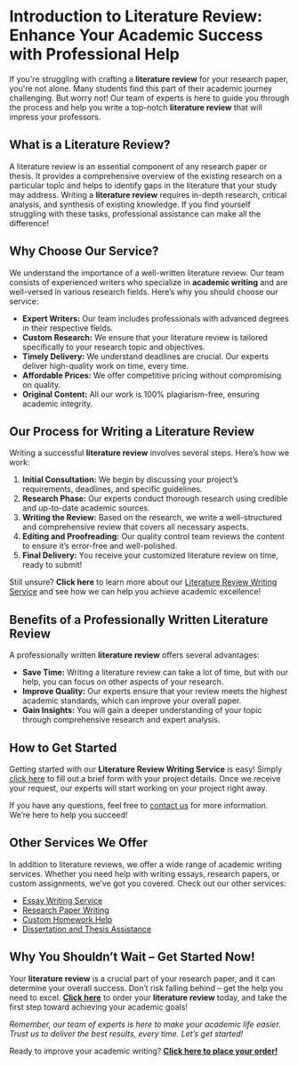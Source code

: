 # Introduction to Literature Review: Enhance Your Academic Success with Professional Help

If you're struggling with crafting a **literature review** for your research paper, you're not alone. Many students find this part of their academic journey challenging. But worry not! Our team of experts is here to guide you through the process and help you write a top-notch **literature review** that will impress your professors.

## What is a Literature Review?

A literature review is an essential component of any research paper or thesis. It provides a comprehensive overview of the existing research on a particular topic and helps to identify gaps in the literature that your study may address. Writing a **literature review** requires in-depth research, critical analysis, and synthesis of existing knowledge. If you find yourself struggling with these tasks, professional assistance can make all the difference!

## Why Choose Our Service?

We understand the importance of a well-written literature review. Our team consists of experienced writers who specialize in **academic writing** and are well-versed in various research fields. Here’s why you should choose our service:

- **Expert Writers:** Our team includes professionals with advanced degrees in their respective fields.
- **Custom Research:** We ensure that your literature review is tailored specifically to your research topic and objectives.
- **Timely Delivery:** We understand deadlines are crucial. Our experts deliver high-quality work on time, every time.
- **Affordable Prices:** We offer competitive pricing without compromising on quality.
- **Original Content:** All our work is 100% plagiarism-free, ensuring academic integrity.

## Our Process for Writing a Literature Review

Writing a successful **literature review** involves several steps. Here’s how we work:

1. **Initial Consultation:** We begin by discussing your project’s requirements, deadlines, and specific guidelines.
2. **Research Phase:** Our experts conduct thorough research using credible and up-to-date academic sources.
3. **Writing the Review:** Based on the research, we write a well-structured and comprehensive review that covers all necessary aspects.
4. **Editing and Proofreading:** Our quality control team reviews the content to ensure it’s error-free and well-polished.
5. **Final Delivery:** You receive your customized literature review on time, ready to submit!

Still unsure? **Click here** to learn more about our [Literature Review Writing Service](https://tinyurl.com/topessay?keyword=introduction+to+literature+review) and see how we can help you achieve academic excellence!

## Benefits of a Professionally Written Literature Review

A professionally written **literature review** offers several advantages:

- **Save Time:** Writing a literature review can take a lot of time, but with our help, you can focus on other aspects of your research.
- **Improve Quality:** Our experts ensure that your review meets the highest academic standards, which can improve your overall paper.
- **Gain Insights:** You will gain a deeper understanding of your topic through comprehensive research and expert analysis.

## How to Get Started

Getting started with our **Literature Review Writing Service** is easy! Simply [click here](https://tinyurl.com/topessay?keyword=introduction+to+literature+review) to fill out a brief form with your project details. Once we receive your request, our experts will start working on your project right away.

If you have any questions, feel free to [contact us](https://tinyurl.com/topessay?keyword=introduction+to+literature+review) for more information. We’re here to help you succeed!

## Other Services We Offer

In addition to literature reviews, we offer a wide range of academic writing services. Whether you need help with writing essays, research papers, or custom assignments, we’ve got you covered. Check out our other services:

- [Essay Writing Service](https://tinyurl.com/topessay?keyword=introduction+to+literature+review)
- [Research Paper Writing](https://tinyurl.com/topessay?keyword=introduction+to+literature+review)
- [Custom Homework Help](https://tinyurl.com/topessay?keyword=introduction+to+literature+review)
- [Dissertation and Thesis Assistance](https://tinyurl.com/topessay?keyword=introduction+to+literature+review)

## Why You Shouldn’t Wait – Get Started Now!

Your **literature review** is a crucial part of your research paper, and it can determine your overall success. Don’t risk falling behind – get the help you need to excel. [**Click here**](https://tinyurl.com/topessay?keyword=introduction+to+literature+review) to order your **literature review** today, and take the first step toward achieving your academic goals!

_Remember, our team of experts is here to make your academic life easier. Trust us to deliver the best results, every time. Let’s get started!_

Ready to improve your academic writing? **[Click here to place your order!](https://tinyurl.com/topessay?keyword=introduction+to+literature+review)**
